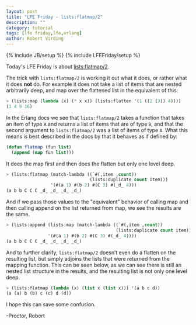 ```yaml
---
layout: post
title: "LFE Friday - lists:flatmap/2"
description: ""
category: tutorial
tags: [lfe friday,lfe,erlang]
author: Robert Virding
---
```

{% include JB/setup %}
{% include LFEFriday/setup %}

Today's LFE Friday is about [lists:flatmap/2](http://www.erlang.org/doc/man/lists.html#flatmap-2).

The trick with ``lists:flatmap/2`` is working it out what it does, or rather what it does **not** do. For example it does not take a list of items that are nested arbitrarily deep, and map over the flattened list in the equivalent of this:

```cl
> (lists:map (lambda (x) (* x x)) (lists:flatten '(1 ((2 (3)) 4))))   
(1 4 9 16)
```

In the Erlang docs we see that ``lists:flatmap/2`` takes a function that takes an item of type ``A`` and returns a list of items that are of type ``B``, and that the second argument to ``lists:flatmap/2`` was a list of items of type ``A``. What this means is best described in the docs by that it behaves as if defined by:

```cl
(defun flatmap (fun list)
  (append (map fun list)))
```

It does the map first and then does the flatten but only one level deep.

```cl
> (lists:flatmap (match-lambda ((`#(,item ,count))
                                (lists:duplicate count item)))
                 '(#(a 1) #(b 2) #(C 3) #(_d_ 4)))
(a b b C C C _d_ _d_ _d_ _d_)
```
And if we pass those values to the "equivalent" behavior of calling map and then calling append on the list returned from map, we see the results are the same.

```cl
> (lists:append (lists:map (match-lambda ((`#(,item ,count))
                                          (lists:duplicate count item)))
                '(#(a 1) #(b 2) #(C 3) #(_d_ 4))))
(a b b C C C _d_ _d_ _d_ _d_)
```

And to further clarify, ``lists:flatmap/2`` doesn’t even do a flatten on the resulting list, but simply adjoins the lists that were returned from the mapping function. This can be seen below, as we can see there is still an nested list structure in the results, and the resulting list is not only one level deep.

```cl
> (lists:flatmap (lambda (x) (list x (list x))) '(a b c d))
(a (a) b (b) c (c) d (d))
```

I hope this can save some confusion.

-Proctor, Robert
